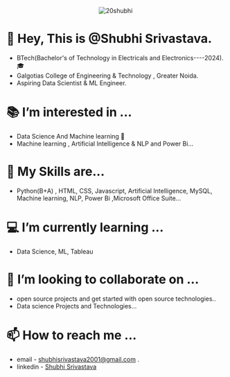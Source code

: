 <p align="center"> <img src="https://komarev.com/ghpvc/?username=20shubhi&label=Profile%20views&color=0e75b6&style=flat" alt="20shubhi" /> </p>

# 👋 Hey, This is @Shubhi Srivastava. 
 -  BTech(Bachelor's of Technology in Electricals and Electronics----2024).🎓
 - Galgotias College of Engineering & Technology , Greater Noida.
 - Aspiring Data Scientist & ML Engineer.
# 📚 I’m interested in ... 
 - Data Science And Machine learning 🤖 
 - Machine learning , Artificial Intelligence & NLP and Power Bi...
# 🌱 My Skills are...
- Python(B+A) , HTML, CSS, Javascript, Artificial Intelligence, MySQL, Machine learning, NLP, Power Bi ,Microsoft Office Suite...
# 💻 I’m currently learning ... 
 - Data Science, ML, Tableau 
# 💞️ I’m looking to collaborate on ... 
 - open source projects and get started with open source technologies..
 - Data science Projects and Technologies...
# 📫 How to reach me ... 
 - email - shubhisrivastava2001@gmail.com .
 - linkedin - [Shubhi Srivastava](https://www.linkedin.com/in/shubhi-srivastava-57b505214/)

